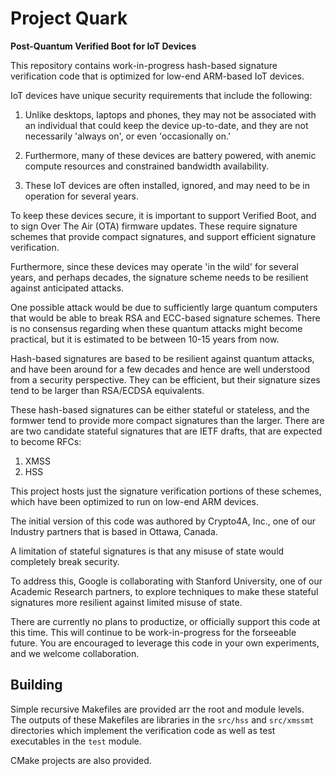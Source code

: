 # Project Quark
__Post-Quantum Verified Boot for IoT Devices__

This repository contains work-in-progress hash-based signature verification code that is
optimized for low-end ARM-based IoT devices. 

IoT devices have unique security requirements that include the following:

1. Unlike desktops, laptops and phones, they may not be associated with an individual that could keep the device up-to-date, and they are not necessarily 'always on', or even 'occasionally on.' 

2. Furthermore, many of these devices are battery powered, with anemic compute resources and constrained bandwidth availability. 

3. These IoT devices are often installed, ignored, and may need to be in operation for several years. 

To keep these devices secure, it is important to support Verified Boot, and to sign Over The Air (OTA) firmware updates. These require signature schemes that provide compact signatures, and support efficient signature verification. 

Furthermore, since these devices may operate 'in the wild' for several years, and perhaps decades, the signature scheme needs to be resilient against anticipated attacks. 

One possible attack would be due to sufficiently large quantum computers that would be able to break RSA and ECC-based signature schemes. There is no consensus regarding when these quantum attacks might become practical, but it is estimated to be between 10-15 years from now. 

Hash-based signatures are based to be resilient against quantum attacks, and have been around for a few decades and hence are well understood from a security perspective. They can be efficient, but their signature sizes tend to be larger than RSA/ECDSA equivalents. 

These hash-based signatures can be either stateful or stateless, and the formwer tend to provide more compact signatures than the larger. There are are two candidate stateful signatures that are IETF drafts, that are expected to become RFCs:

1. XMSS
2. HSS

This project hosts just the signature verification portions of these schemes, which have been optimized to run on low-end ARM devices. 

The initial version of this code was authored by Crypto4A, Inc., one of our Industry partners that is based in Ottawa, Canada. 

A limitation of stateful signatures is that any misuse of state would completely break security. 

To address this, Google is collaborating with Stanford University, one of our Academic Research partners, to explore techniques to make these stateful signatures more resilient against limited misuse of state.

There are currently no plans to productize, or officially support this code at this time. This will continue to be work-in-progress for the forseeable future. You are encouraged to leverage this code in your own experiments, and we welcome collaboration. 

## Building
Simple recursive Makefiles are provided arr the root and module levels.  
The outputs of these Makefiles are libraries in the ```src/hss``` and 
```src/xmssmt``` directories which implement the verification code as well as 
test executables in the ```test``` module.

CMake projects are also provided.

